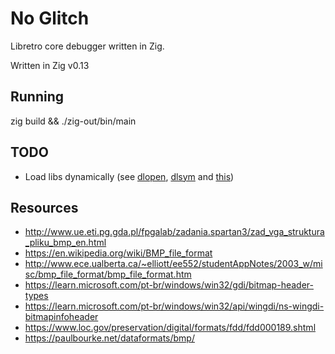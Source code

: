 # No Glitch
Libretro core debugger written in Zig.

Written in Zig v0.13

## Running
zig build && ./zig-out/bin/main

## TODO
* Load libs dynamically (see [dlopen](https://man7.org/linux/man-pages/man3/dlopen.3.html), [dlsym](https://man7.org/linux/man-pages/man3/dlsym.3.html) and [this](https://stackoverflow.com/questions/7626526/load-shared-library-by-path-at-runtime))

## Resources
* http://www.ue.eti.pg.gda.pl/fpgalab/zadania.spartan3/zad_vga_struktura_pliku_bmp_en.html
* https://en.wikipedia.org/wiki/BMP_file_format
* http://www.ece.ualberta.ca/~elliott/ee552/studentAppNotes/2003_w/misc/bmp_file_format/bmp_file_format.htm
* https://learn.microsoft.com/pt-br/windows/win32/gdi/bitmap-header-types
* https://learn.microsoft.com/pt-br/windows/win32/api/wingdi/ns-wingdi-bitmapinfoheader
* https://www.loc.gov/preservation/digital/formats/fdd/fdd000189.shtml
* https://paulbourke.net/dataformats/bmp/